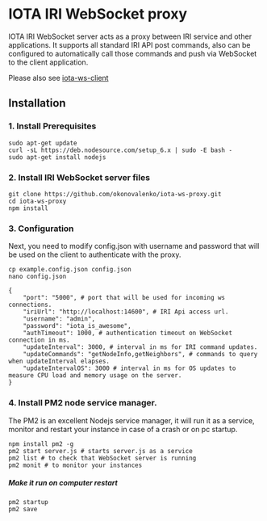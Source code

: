 # IOTA IRI WebSocket proxy

IOTA IRI WebSocket server acts as a proxy between IRI service and other applications. 
It supports all standard IRI API post commands, also can be configured to automatically call those commands and push via WebSocket to the client application.

Please also see [iota-ws-client](https://github.com/okonovalenko/iota-ws-client)

## Installation

### 1. Install Prerequisites

```
sudo apt-get update
curl -sL https://deb.nodesource.com/setup_6.x | sudo -E bash -
sudo apt-get install nodejs
```

### 2. Install IRI WebSocket server files
```
git clone https://github.com/okonovalenko/iota-ws-proxy.git
cd iota-ws-proxy
npm install
```

### 3. Configuration
Next, you need to modify config.json with username and password that will be used on the client to authenticate with the proxy.
```
cp example.config.json config.json
nano config.json 
```
```
{
    "port": "5000", # port that will be used for incoming ws connections.
    "iriUrl": "http://localhost:14600", # IRI Api access url.
    "username": "admin",
    "password": "iota_is_awesome",
    "authTimeout": 1000, # authentication timeout on WebSocket connection in ms. 
    "updateInterval": 3000, # interval in ms for IRI command updates.
    "updateCommands": "getNodeInfo,getNeighbors", # commands to query when updateInterval elapses.
    "updateIntervalOS": 3000 # interval in ms for OS updates to measure CPU load and memory usage on the server.
}
```

### 4. Install PM2 node service manager.
The PM2 is an excellent Nodejs service manager, it will run it as a service, monitor and restart your instance in case of a crash or on pc startup.   

```
npm install pm2 -g
pm2 start server.js # starts server.js as a service
pm2 list # to check that WebSocket server is running
pm2 monit # to monitor your instances
```

##### Make it run on computer restart
```
pm2 startup
pm2 save
```